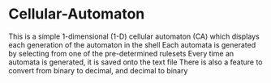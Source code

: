 # Cellular-Automaton
This is a simple 1-dimensional (1-D) cellular automaton (CA) which displays each generation of the automaton in the shell
Each automata is generated by selecting from one of the pre-determined rulesets
Every time an automata is generated, it is saved onto the text file
There is also a feature to convert from binary to decimal, and decimal to binary
